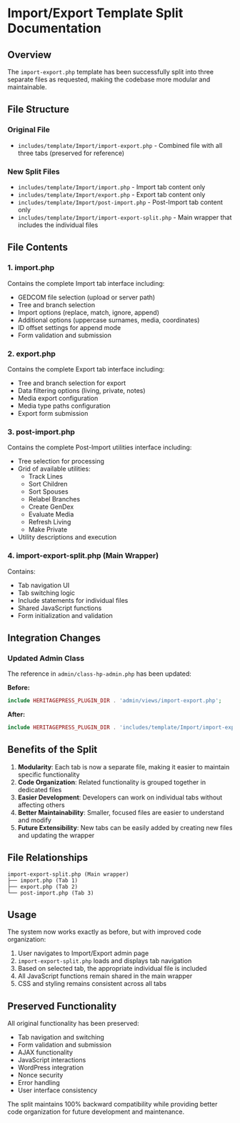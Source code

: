# Import/Export Template Split Documentation

## Overview

The `import-export.php` template has been successfully split into three separate files as requested, making the codebase more modular and maintainable.

## File Structure

### Original File

- `includes/template/Import/import-export.php` - Combined file with all three tabs (preserved for reference)

### New Split Files

- `includes/template/Import/import.php` - Import tab content only
- `includes/template/Import/export.php` - Export tab content only
- `includes/template/Import/post-import.php` - Post-Import tab content only
- `includes/template/Import/import-export-split.php` - Main wrapper that includes the individual files

## File Contents

### 1. import.php

Contains the complete Import tab interface including:

- GEDCOM file selection (upload or server path)
- Tree and branch selection
- Import options (replace, match, ignore, append)
- Additional options (uppercase surnames, media, coordinates)
- ID offset settings for append mode
- Form validation and submission

### 2. export.php

Contains the complete Export tab interface including:

- Tree and branch selection for export
- Data filtering options (living, private, notes)
- Media export configuration
- Media type paths configuration
- Export form submission

### 3. post-import.php

Contains the complete Post-Import utilities interface including:

- Tree selection for processing
- Grid of available utilities:
  - Track Lines
  - Sort Children
  - Sort Spouses
  - Relabel Branches
  - Create GenDex
  - Evaluate Media
  - Refresh Living
  - Make Private
- Utility descriptions and execution

### 4. import-export-split.php (Main Wrapper)

Contains:

- Tab navigation UI
- Tab switching logic
- Include statements for individual files
- Shared JavaScript functions
- Form initialization and validation

## Integration Changes

### Updated Admin Class

The reference in `admin/class-hp-admin.php` has been updated:

**Before:**

```php
include HERITAGEPRESS_PLUGIN_DIR . 'admin/views/import-export.php';
```

**After:**

```php
include HERITAGEPRESS_PLUGIN_DIR . 'includes/template/Import/import-export-split.php';
```

## Benefits of the Split

1. **Modularity**: Each tab is now a separate file, making it easier to maintain specific functionality
2. **Code Organization**: Related functionality is grouped together in dedicated files
3. **Easier Development**: Developers can work on individual tabs without affecting others
4. **Better Maintainability**: Smaller, focused files are easier to understand and modify
5. **Future Extensibility**: New tabs can be easily added by creating new files and updating the wrapper

## File Relationships

```
import-export-split.php (Main wrapper)
├── import.php (Tab 1)
├── export.php (Tab 2)
└── post-import.php (Tab 3)
```

## Usage

The system now works exactly as before, but with improved code organization:

1. User navigates to Import/Export admin page
2. `import-export-split.php` loads and displays tab navigation
3. Based on selected tab, the appropriate individual file is included
4. All JavaScript functions remain shared in the main wrapper
5. CSS and styling remains consistent across all tabs

## Preserved Functionality

All original functionality has been preserved:

- Tab navigation and switching
- Form validation and submission
- AJAX functionality
- JavaScript interactions
- WordPress integration
- Nonce security
- Error handling
- User interface consistency

The split maintains 100% backward compatibility while providing better code organization for future development and maintenance.
